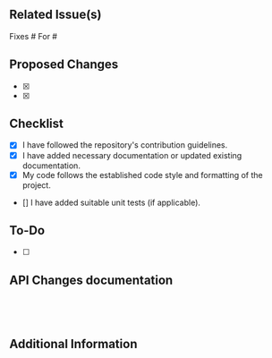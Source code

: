 ## Related Issue(s)

[//]: # ([Cite any related issue&#40;s&#41; or feature request&#40;s&#41; from the repository's issue tracker.])
Fixes #
For #

## Proposed Changes

[//]: # ([List down the specific changes you have made in this pull request.])

- [x]
- [x]

## Checklist

- [x] I have followed the repository's contribution guidelines.
- [x] I have added necessary documentation or updated existing documentation.
- [x] My code follows the established code style and formatting of the project.
- [] I have added suitable unit tests (if applicable).

## To-Do

- [ ] 

## API Changes documentation

<!-- 
Leave the curl urls of old and new urls. Describe the change if its a bug fix.
-->
```shell


```


```shell


```



## Additional Information

<!--[Include any additional information that may be relevant, such as screenshots, GIFs, or links to external resources.]-->
